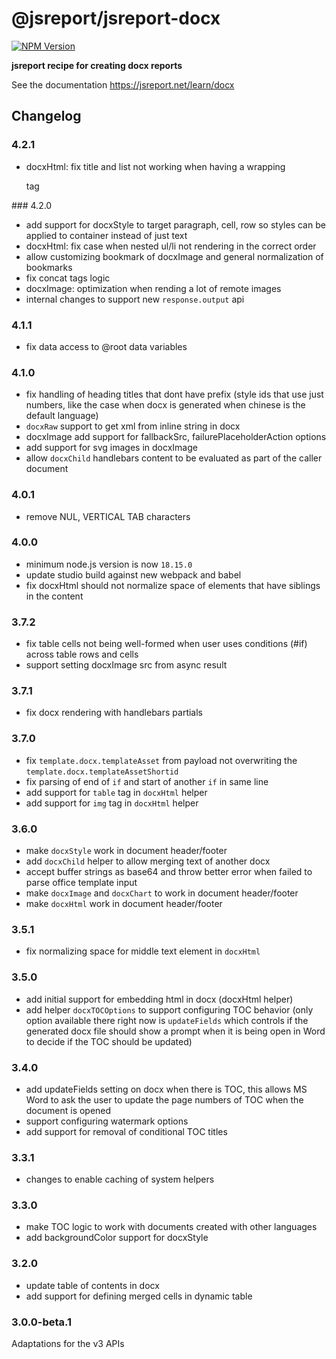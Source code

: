 # @jsreport/jsreport-docx
[![NPM Version](http://img.shields.io/npm/v/@jsreport/jsreport-docx.svg?style=flat-square)](https://npmjs.com/package/@jsreport/jsreport-docx)

**jsreport recipe for creating docx reports**

See the documentation https://jsreport.net/learn/docx

## Changelog

### 4.2.1

- docxHtml: fix title and list not working when having a wrapping <p> tag

### 4.2.0

- add support for docxStyle to target paragraph, cell, row so styles can be applied to container instead of just text
- docxHtml: fix case when nested ul/li not rendering in the correct order
- allow customizing bookmark of docxImage and general normalization of bookmarks
- fix concat tags logic
- docxImage: optimization when rending a lot of remote images
- internal changes to support new `response.output` api

### 4.1.1

- fix data access to @root data variables

### 4.1.0

- fix handling of heading titles that dont have prefix (style ids that use just numbers, like the case when docx is generated when chinese is the default language)
- `docxRaw` support to get xml from inline string in docx
- docxImage add support for fallbackSrc, failurePlaceholderAction options
- add support for svg images in docxImage
- allow `docxChild` handlebars content to be evaluated as part of the caller document

### 4.0.1

- remove NUL, VERTICAL TAB characters

### 4.0.0

- minimum node.js version is now `18.15.0`
- update studio build against new webpack and babel
- fix docxHtml should not normalize space of elements that have siblings in the content

### 3.7.2

- fix table cells not being well-formed when user uses conditions (#if) across table rows and cells
- support setting docxImage src from async result

### 3.7.1

- fix docx rendering with handlebars partials

### 3.7.0

- fix `template.docx.templateAsset` from payload not overwriting the `template.docx.templateAssetShortid`
- fix parsing of end of `if` and start of another `if` in same line
- add support for `table` tag in `docxHtml` helper
- add support for `img` tag in `docxHtml` helper

### 3.6.0

- make `docxStyle` work in document header/footer
- add `docxChild` helper to allow merging text of another docx
- accept buffer strings as base64 and throw better error when failed to parse office template input
- make `docxImage` and `docxChart` to work in document header/footer
- make `docxHtml` work in document header/footer

### 3.5.1

- fix normalizing space for middle text element in `docxHtml`

### 3.5.0

- add initial support for embedding html in docx (docxHtml helper)
- add helper `docxTOCOptions` to support configuring TOC behavior (only option available there right now is `updateFields` which controls if the generated docx file should show a prompt when it is being open in Word to decide if the TOC should be updated)

### 3.4.0

- add updateFields setting on docx when there is TOC, this allows MS Word to ask the user to update the page numbers of TOC when the document is opened
- support configuring watermark options
- add support for removal of conditional TOC titles

### 3.3.1

- changes to enable caching of system helpers

### 3.3.0

- make TOC logic to work with documents created with other languages
- add backgroundColor support for docxStyle

### 3.2.0

- update table of contents in docx
- add support for defining merged cells in dynamic table

### 3.0.0-beta.1

Adaptations for the v3 APIs
